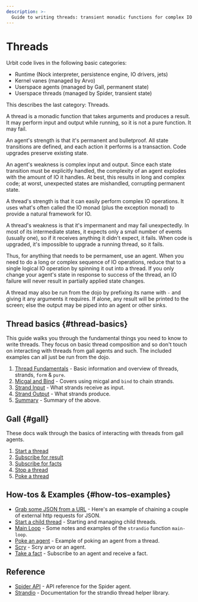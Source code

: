 ```yaml
---
description: >-
  Guide to writing threads: transient monadic functions for complex IO operations, managed by the %spider agent or the Khan vane, with tutorials, examples, and API reference.
---
```


# Threads

Urbit code lives in the following basic categories:

- Runtime (Nock interpreter, persistence engine, IO drivers, jets)
- Kernel vanes (managed by Arvo)
- Userspace agents (managed by Gall, permanent state)
- Userspace threads (managed by Spider, transient state)

This describes the last category: Threads.

A thread is a monadic function that takes arguments and produces a result. It may perform input and output while running, so it is not a pure function. It may fail.

An agent's strength is that it's permanent and bulletproof. All state transitions are defined, and each action it performs is a transaction. Code upgrades preserve existing state.

An agent's weakness is complex input and output. Since each state transition must be explicitly handled, the complexity of an agent explodes with the amount of IO it handles. At best, this results in long and complex code; at worst, unexpected states are mishandled, corrupting permanent state.

A thread's strength is that it can easily perform complex IO operations. It uses what's often called the IO monad (plus the exception monad) to provide a natural framework for IO.

A thread's weakness is that it's impermanent and may fail unexpectedly. In most of its intermediate states, it expects only a small number of events (usually one), so if it receives anything it didn't expect, it fails. When code is upgraded, it's impossible to upgrade a running thread, so it fails.

Thus, for anything that needs to be permament, use an agent. When you need to do a long or complex sequence of IO operations, reduce that to a single logical IO operation by spinning it out into a thread. If you only change your agent's state in response to success of the thread, an IO failure will never result in partially applied state changes.

A thread may also be run from the dojo by prefixing its name with `-` and giving it any arguments it requires. If alone, any result will be printed to the screen; else the output may be piped into an agent or other sinks.

## Thread basics {#thread-basics}

This guide walks you through the fundamental things you need to know to write threads. They focus on basic thread composition and so don't touch on interacting with threads from gall agents and such. The included examples can all just be run from the dojo.
1. [Thread Fundamentals](basics/fundamentals.md) - Basic information and overview of threads, strands, `form` & `pure`.
2. [Micgal and Bind](basics/bind.md) - Covers using micgal and `bind` to chain strands.
3. [Strand Input](basics/input.md) - What strands receive as input.
4. [Strand Output](basics/output.md) - What strands produce.
5. [Summary](basics/summary.md) - Summary of the above.

## Gall {#gall}

These docs walk through the basics of interacting with threads from gall agents.

1. [Start a thread](examples/gall/start-thread.md)
2. [Subscribe for result](examples/gall/take-result.md)
3. [Subscribe for facts](examples/gall/take-facts.md)
4. [Stop a thread](examples/gall/stop-thread.md)
5. [Poke a thread](examples/gall/poke-thread.md)

## How-tos & Examples {#how-tos-examples}

- [Grab some JSON from a URL](./examples/get-json.md) - Here's an example of chaining a couple of external http requests for JSON.
- [Start a child thread](./examples/child-thread.md) - Starting and managing child threads.
- [Main Loop](./examples/main-loop.md) - Some notes and examples of the `strandio` function `main-loop`.
- [Poke an agent](./examples/poke-agent.md) - Example of poking an agent from a thread.
- [Scry](./examples/scry.md) - Scry arvo or an agent.
- [Take a fact](./examples/take-fact.md) - Subscribe to an agent and receive a fact.

## Reference

- [Spider API](api.md) - API reference for the Spider agent.
- [Strandio](api.md) - Documentation for the strandio thread helper library.

